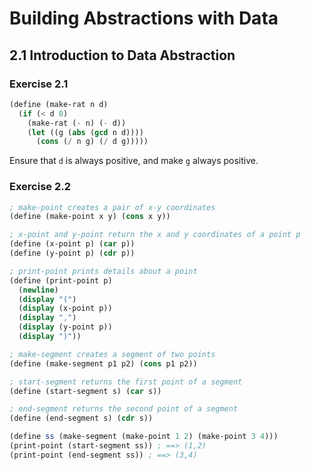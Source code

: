 # Building Abstractions with Data

## 2.1 Introduction to Data Abstraction

### Exercise 2.1

```scheme
(define (make-rat n d)
  (if (< d 0)
    (make-rat (- n) (- d))
    (let ((g (abs (gcd n d))))
      (cons (/ n g) (/ d g)))))
```

Ensure that `d` is always positive, and make `g` always positive.

### Exercise 2.2

```scheme
; make-point creates a pair of x-y coordinates
(define (make-point x y) (cons x y))

; x-point and y-point return the x and y coordinates of a point p
(define (x-point p) (car p))
(define (y-point p) (cdr p))

; print-point prints details about a point
(define (print-point p)
  (newline)
  (display "(")
  (display (x-point p))
  (display ",")
  (display (y-point p))
  (display ")"))

; make-segment creates a segment of two points
(define (make-segment p1 p2) (cons p1 p2))

; start-segment returns the first point of a segment
(define (start-segment s) (car s))

; end-segment returns the second point of a segment
(define (end-segment s) (cdr s))

(define ss (make-segment (make-point 1 2) (make-point 3 4)))
(print-point (start-segment ss)) ; ==> (1,2)
(print-point (end-segment ss)) ; ==> (3,4)
```
